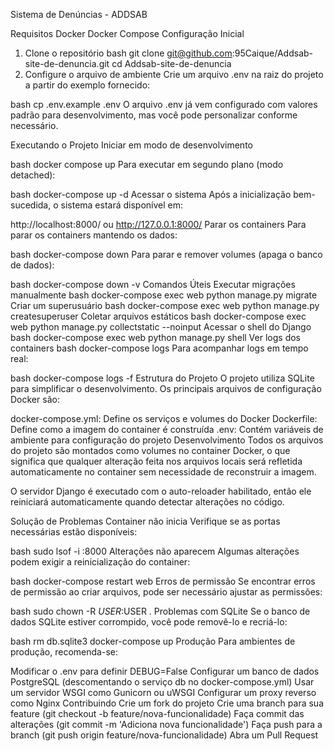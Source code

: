 Sistema de Denúncias - ADDSAB

Requisitos
Docker
Docker Compose
Configuração Inicial
1. Clone o repositório
bash
git clone git@github.com:95Caique/Addsab-site-de-denuncia.git
cd Addsab-site-de-denuncia
2. Configure o arquivo de ambiente
Crie um arquivo .env na raiz do projeto a partir do exemplo fornecido:

bash
cp .env.example .env
O arquivo .env já vem configurado com valores padrão para desenvolvimento, mas você pode personalizar conforme necessário.

Executando o Projeto
Iniciar em modo de desenvolvimento

bash
docker compose up
Para executar em segundo plano (modo detached):

bash
docker-compose up -d
Acessar o sistema
Após a inicialização bem-sucedida, o sistema estará disponível em:

http://localhost:8000/ ou
http://127.0.0.1:8000/
Parar os containers
Para parar os containers mantendo os dados:

bash
docker-compose down
Para parar e remover volumes (apaga o banco de dados):

bash
docker-compose down -v
Comandos Úteis
Executar migrações manualmente
bash
docker-compose exec web python manage.py migrate
Criar um superusuário
bash
docker-compose exec web python manage.py createsuperuser
Coletar arquivos estáticos
bash
docker-compose exec web python manage.py collectstatic --noinput
Acessar o shell do Django
bash
docker-compose exec web python manage.py shell
Ver logs dos containers
bash
docker-compose logs
Para acompanhar logs em tempo real:

bash
docker-compose logs -f
Estrutura do Projeto
O projeto utiliza SQLite para simplificar o desenvolvimento. Os principais arquivos de configuração Docker são:

docker-compose.yml: Define os serviços e volumes do Docker
Dockerfile: Define como a imagem do container é construída
.env: Contém variáveis de ambiente para configuração do projeto
Desenvolvimento
Todos os arquivos do projeto são montados como volumes no container Docker, o que significa que qualquer alteração feita nos arquivos locais será refletida automaticamente no container sem necessidade de reconstruir a imagem.

O servidor Django é executado com o auto-reloader habilitado, então ele reiniciará automaticamente quando detectar alterações no código.

Solução de Problemas
Container não inicia
Verifique se as portas necessárias estão disponíveis:

bash
sudo lsof -i :8000
Alterações não aparecem
Algumas alterações podem exigir a reinicialização do container:

bash
docker-compose restart web
Erros de permissão
Se encontrar erros de permissão ao criar arquivos, pode ser necessário ajustar as permissões:

bash
sudo chown -R $USER:$USER .
Problemas com SQLite
Se o banco de dados SQLite estiver corrompido, você pode removê-lo e recriá-lo:

bash
rm db.sqlite3
docker-compose up
Produção
Para ambientes de produção, recomenda-se:

Modificar o .env para definir DEBUG=False
Configurar um banco de dados PostgreSQL (descomentando o serviço db no docker-compose.yml)
Usar um servidor WSGI como Gunicorn ou uWSGI
Configurar um proxy reverso como Nginx
Contribuindo
Crie um fork do projeto
Crie uma branch para sua feature (git checkout -b feature/nova-funcionalidade)
Faça commit das alterações (git commit -m 'Adiciona nova funcionalidade')
Faça push para a branch (git push origin feature/nova-funcionalidade)
Abra um Pull Request
